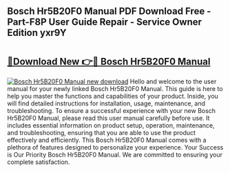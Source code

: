## Bosch Hr5B20F0 Manual PDF Download Free - Part-F8P User Guide Repair - Service Owner Edition yxr9Y

# <h2><a href="http://cf16247.oget.top/?id=Bosch+Hr5B20F0+Manual">🔗Download New 👉🔴 Bosch Hr5B20F0 Manual</a></h2>

[![Bosch Hr5B20F0 Manual new download](https://i.imgur.com/5g1atiW.png)](http://cf16247.oget.top/?id=Bosch+Hr5B20F0+Manual)
Hello and welcome to the user manual for your newly linked Bosch Hr5B20F0 Manual. This guide is here to help you master the functions and capabilities of your product. Inside, you will find detailed instructions for installation, usage, maintenance, and troubleshooting. To ensure a successful experience with your new Bosch Hr5B20F0 Manual, please read this user manual carefully before use. It includes essential information on product setup, operation, maintenance, and troubleshooting, ensuring that you are able to use the product effectively and efficiently. This Bosch Hr5B20F0 Manual comes with a plethora of features designed to personalize your experience. Your Success is Our Priority Bosch Hr5B20F0 Manual. We are committed to ensuring your complete satisfaction.
